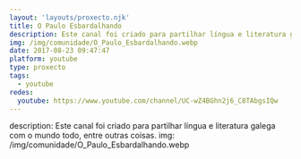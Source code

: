 ```yaml
---
layout: 'layouts/proxecto.njk'
title: O Paulo Esbardalhando
description: Este canal foi criado para partilhar língua e literatura galega com o mundo todo, entre outras coisas.
img: /img/comunidade/O_Paulo_Esbardalhando.webp
date: 2017-08-23 09:47:47
platform: youtube
type: proxecto
tags:
  - youtube
redes:
  youtube: https://www.youtube.com/channel/UC-wZ4BGhn2j6_C8TAbgsIQw
---
```

description: Este canal foi criado para partilhar língua e literatura galega com o mundo todo, entre outras coisas.
img: /img/comunidade/O_Paulo_Esbardalhando.webp
